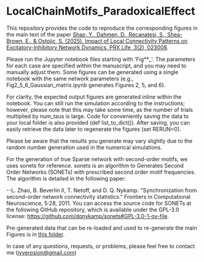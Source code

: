 # LocalChainMotifs_ParadoxicalEffect
 This repository provides the code to reproduce the corresponding figures in the main text of the paper [Shao, Y., Dahmen, D., Recanatesi, S., Shea-Brown, E., & Ostojic, S. (2025). Impact of Local Connectivity Patterns on Excitatory-Inhibitory Network Dynamics. PRX Life, 3(2), 023008](https://link.aps.org/doi/10.1103/PRXLife.3.023008).

Please run the Jupyter notebook files starting with 'Fig**_'. The parameters for each case are specified within the manuscript, and you may need to manually adjust them. Some figures can be generated using a single notebook with the same network parameters (e.g., Fig2_5_6_Gaussian_matrix.ipynb generates Figures 2, 5, and 6).

For clarity, the expected output figures are generated inline within the notebook. You can still run the simulation according to the instructions; however, please note that this may take some time, as the number of trials multiplied by num_taus is large. Code for conveniently saving the data to your local folder is also provided (def list_to_dict()). After saving, you can easily retrieve the data later to regenerate the figures (set RERUN=0).

Please be aware that the results you generate may vary slightly due to the random number generation used in the numerical simulations.

For the generation of true Sparse network with second-order motifs, we uses sonets for reference. sonets is an algorithm to Generates Second Order Networks (SONETs) with prescribed second order motif frequencies. The algorithm is detailed in the following paper:

--L. Zhao, B. Beverlin II, T. Netoff, and D. Q. Nykamp. "Synchronization from second-order network connectivity statistics." Frontiers in Computational Neuroscience, 5:28, 2011.
You can access the source code for SONETs at the following GitHub repository, which is available under the GPL-3.0 license: https://github.com/dqnykamp/sonets#GPL-3.0-1-ov-file.

Pre-generated data that can be re-loaded and used to re-generate the main Figures is in [this folder](https://www.dropbox.com/scl/fo/jbo2m59tpsvz2mzkpq8q6/AMN-YXiFLY1A872MWzgzsiQ?rlkey=0l2yyw95ycp76ycb83mmh6h5z&st=d36mt48h&dl=0).

In case of any questions, requests, or problems, please feel free to contact me (ivyerosion@gmail.com)
